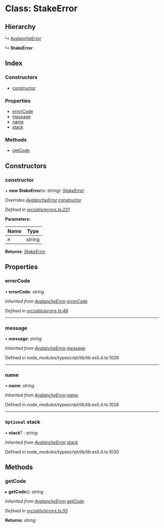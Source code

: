 # Class: StakeError

## Hierarchy

↳ [AvalancheError](src_utils.avalancheerror)

↳ **StakeError**

## Index

### Constructors

- [constructor](src_utils.stakeerror#constructor)

### Properties

- [errorCode](src_utils.stakeerror#errorcode)
- [message](src_utils.stakeerror#message)
- [name](src_utils.stakeerror#name)
- [stack](src_utils.stakeerror#optional-stack)

### Methods

- [getCode](src_utils.stakeerror#getcode)

## Constructors

### constructor

\+ **new StakeError**(`m`: string): _[StakeError](src_utils.stakeerror)_

_Overrides [AvalancheError](src_utils.avalancheerror).[constructor](src_utils.avalancheerror#constructor)_

_Defined in [src/utils/errors.ts:221](https://github.com/chain4travel/caminojs/blob/3883166/src/utils/errors.ts#L221)_

**Parameters:**

| Name | Type   |
| ---- | ------ |
| `m`  | string |

**Returns:** _[StakeError](src_utils.stakeerror)_

## Properties

### errorCode

• **errorCode**: _string_

_Inherited from [AvalancheError](src_utils.avalancheerror).[errorCode](src_utils.avalancheerror#errorcode)_

_Defined in [src/utils/errors.ts:48](https://github.com/chain4travel/caminojs/blob/3883166/src/utils/errors.ts#L48)_

---

### message

• **message**: _string_

_Inherited from [AvalancheError](src_utils.avalancheerror).[message](src_utils.avalancheerror#message)_

Defined in node_modules/typescript/lib/lib.es5.d.ts:1029

---

### name

• **name**: _string_

_Inherited from [AvalancheError](src_utils.avalancheerror).[name](src_utils.avalancheerror#name)_

Defined in node_modules/typescript/lib/lib.es5.d.ts:1028

---

### `Optional` stack

• **stack**? : _string_

_Inherited from [AvalancheError](src_utils.avalancheerror).[stack](src_utils.avalancheerror#optional-stack)_

Defined in node_modules/typescript/lib/lib.es5.d.ts:1030

## Methods

### getCode

▸ **getCode**(): _string_

_Inherited from [AvalancheError](src_utils.avalancheerror).[getCode](src_utils.avalancheerror#getcode)_

_Defined in [src/utils/errors.ts:55](https://github.com/chain4travel/caminojs/blob/3883166/src/utils/errors.ts#L55)_

**Returns:** _string_
